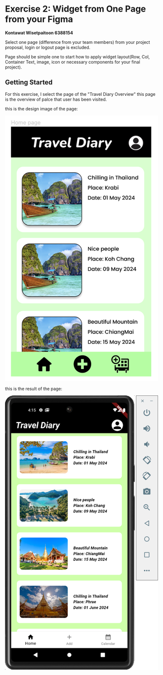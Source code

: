 # Exercise 2: Widget from One Page from your Figma

**Kontawat Wisetpaitoon 6388154**

Select one page (difference from your team members) from your project proposal, login or logout page is excluded.

Page should be simple one to start how to apply widget layout(Row, Col,  Container Text, image, icon or necessary components for your final project).

## Getting Started

For this exercise, I select the page of the "Travel Diary Overview" this page is the overview of palce that user has been visited.

this is the design image of the page:

![Travel Diary Overview](./travel_diary_design.png)

this is the result of the page:

![Travel Diary Overview](./travel_diary_result.png)